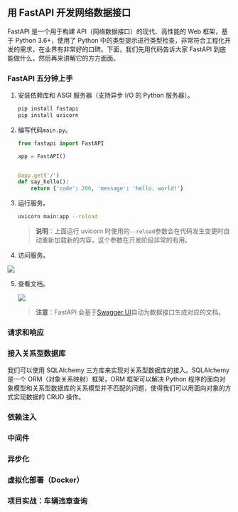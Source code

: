## 用 FastAPI 开发网络数据接口

FastAPI 是一个用于构建 API（网络数据接口）的现代、高性能的 Web 框架，基于 Python 3.6+，使用了 Python 中的类型提示进行类型检查，非常符合工程化开发的需求，在业界有非常好的口碑。下面，我们先用代码告诉大家 FastAPI 到底能做什么，然后再来讲解它的方方面面。

### FastAPI 五分钟上手

1. 安装依赖库和 ASGI 服务器（支持异步 I/O 的 Python 服务器）。

   ```Bash
   pip install fastapi
   pip install uvicorn
   ```

2. 编写代码`main.py`。

   ```py
   from fastapi import FastAPI

   app = FastAPI()


   @app.get('/')
   def say_hello():
       return {'code': 200, 'message': 'hello, world!'}
   ```

3. 运行服务。

   ```Bash
   uvicorn main:app --reload
   ```

   > **说明**：上面运行 uvicorn 时使用的`--reload`参数会在代码发生变更时自动重新加载新的内容，这个参数在开发阶段非常的有用。

4. 访问服务。

![](res/run-first-demo.png)

5. 查看文档。

   ![](res/first-demo-docs.png)

   > **注意**：FastAPI 会基于[Swagger UI](https://swagger.io/tools/swagger-ui/)自动为数据接口生成对应的文档。

### 请求和响应

### 接入关系型数据库

我们可以使用 SQLAlchemy 三方库来实现对关系型数据库的接入。SQLAlchemy 是一个 ORM（对象关系映射）框架，ORM 框架可以解决 Python 程序的面向对象模型和关系型数据库的关系模型并不匹配的问题，使得我们可以用面向对象的方式实现数据的 CRUD 操作。

### 依赖注入

### 中间件

### 异步化

### 虚拟化部署（Docker）

### 项目实战：车辆违章查询
